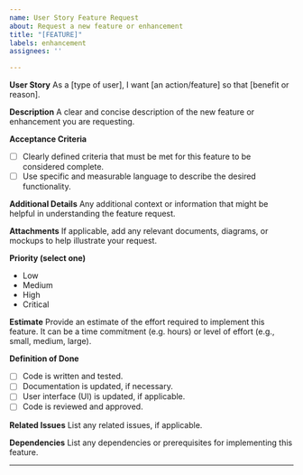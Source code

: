 ```yaml
---
name: User Story Feature Request
about: Request a new feature or enhancement
title: "[FEATURE]"
labels: enhancement
assignees: ''

---
```


**User Story**
As a [type of user], I want [an action/feature] so that [benefit or reason].

**Description**
A clear and concise description of the new feature or enhancement you are requesting.

**Acceptance Criteria**
- [ ] Clearly defined criteria that must be met for this feature to be considered complete.
- [ ] Use specific and measurable language to describe the desired functionality.

**Additional Details**
Any additional context or information that might be helpful in understanding the feature request.

**Attachments**
If applicable, add any relevant documents, diagrams, or mockups to help illustrate your request.

**Priority (select one)**
- Low
- Medium
- High
- Critical

**Estimate**
Provide an estimate of the effort required to implement this feature. It can be a time commitment (e.g. hours) or level of effort (e.g., small, medium, large).

**Definition of Done**
- [ ] Code is written and tested.
- [ ] Documentation is updated, if necessary.
- [ ] User interface (UI) is updated, if applicable.
- [ ] Code is reviewed and approved.

**Related Issues**
List any related issues, if applicable.

**Dependencies**
List any dependencies or prerequisites for implementing this feature.


---
